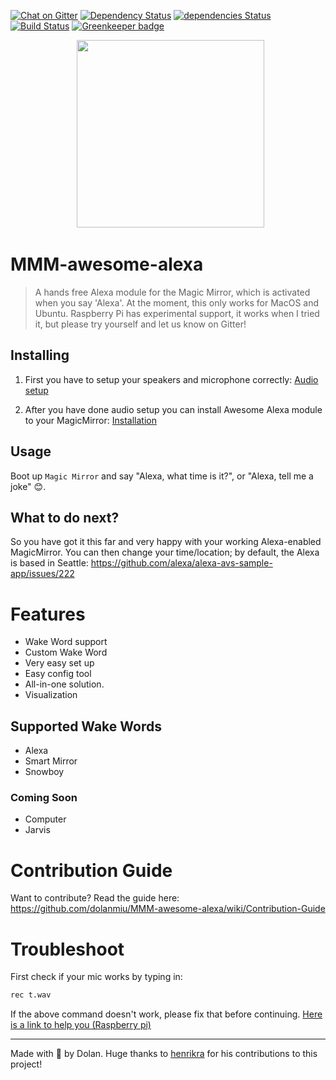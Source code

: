 [![Chat on Gitter][gitter-image]][gitter-url]
[![Dependency Status][gemnasium-image]][gemnasium-url]
[![dependencies Status][daviddm-image]][daviddm-url]
[![Build Status][travis-image]][travis-url]
[![Greenkeeper badge][greenkeeper-image]][greenkeeper-url]

<p align="center">
   <img src="https://user-images.githubusercontent.com/2917613/28090232-861702b0-6683-11e7-8379-1347e01c9411.png" height="300">
<p>

# MMM-awesome-alexa

> A hands free Alexa module for the Magic Mirror, which is activated when you say 'Alexa'.
> At the moment, this only works for MacOS and Ubuntu. Raspberry Pi has experimental support, it works when I tried it, but please try yourself and let us know on Gitter!

## Installing

1. First you have to setup your speakers and microphone correctly: [Audio setup](docs/AudioSetup.md)

2. After you have done audio setup you can install Awesome Alexa module to your MagicMirror: [Installation](docs/Installation.md)

## Usage

Boot up `Magic Mirror` and say "Alexa, what time is it?", or "Alexa, tell me a joke" 😊.

## What to do next?

So you have got it this far and very happy with your working Alexa-enabled MagicMirror. You can then change your time/location; by default, the Alexa is based in Seattle: https://github.com/alexa/alexa-avs-sample-app/issues/222

# Features

* Wake Word support
* Custom Wake Word
* Very easy set up
* Easy config tool
* All-in-one solution.
* Visualization

## Supported Wake Words

* Alexa
* Smart Mirror
* Snowboy

### Coming Soon

* Computer
* Jarvis

# Contribution Guide

Want to contribute? Read the guide here: https://github.com/dolanmiu/MMM-awesome-alexa/wiki/Contribution-Guide

# Troubleshoot

First check if your mic works by typing in:

```bash
rec t.wav
```

If the above command doesn't work, please fix that before continuing. [Here is a link to help you (Raspberry pi)](https://www.raspberrypi.org/forums/viewtopic.php?t=13088&p=332703)

---

Made with 💖 by Dolan. Huge thanks to [henrikra](https://github.com/henrikra/) for his contributions to this project!

[gitter-image]: https://badges.gitter.im/dolanmiu/awesome-alexa.svg
[gitter-url]: https://gitter.im/awesome-alexa/Lobby
[gemnasium-image]: https://gemnasium.com/badges/github.com/dolanmiu/MMM-awesome-alexa.svg
[gemnasium-url]: https://gemnasium.com/github.com/dolanmiu/MMM-awesome-alexa
[travis-image]: https://travis-ci.org/dolanmiu/MMM-awesome-alexa.svg?branch=master
[travis-url]: https://travis-ci.org/dolanmiu/MMM-awesome-alexa
[daviddm-image]: https://david-dm.org/dolanmiu/MMM-awesome-alexa/status.svg
[daviddm-url]: https://david-dm.org/dolanmiu/MMM-awesome-alexa
[greenkeeper-image]: https://badges.greenkeeper.io/dolanmiu/MMM-awesome-alexa.svg
[greenkeeper-url]: https://greenkeeper.io/
